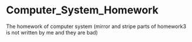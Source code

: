 Computer_System_Homework
=========================

The homework of computer system (mirror and stripe parts of homework3 is not written by me and they are bad)
